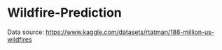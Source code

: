 # Wildfire-Prediction

Data source: https://www.kaggle.com/datasets/rtatman/188-million-us-wildfires
